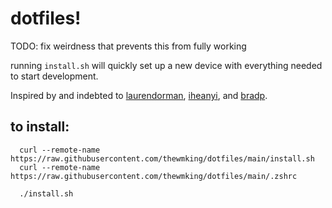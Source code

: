 # dotfiles!

TODO: fix weirdness that prevents this from fully working

running `install.sh` will quickly set up a new device with everything needed to start development.

Inspired by and indebted to [laurendorman](https://github.com/laurendorman/komputer-maschine), [iheanyi](https://github.com/iheanyi/dotfiles), and [bradp](https://gist.github.com/bradp/bea76b16d3325f5c47d4).


## to install:
```
  curl --remote-name https://raw.githubusercontent.com/thewmking/dotfiles/main/install.sh
  curl --remote-name https://raw.githubusercontent.com/thewmking/dotfiles/main/.zshrc

  ./install.sh
```
